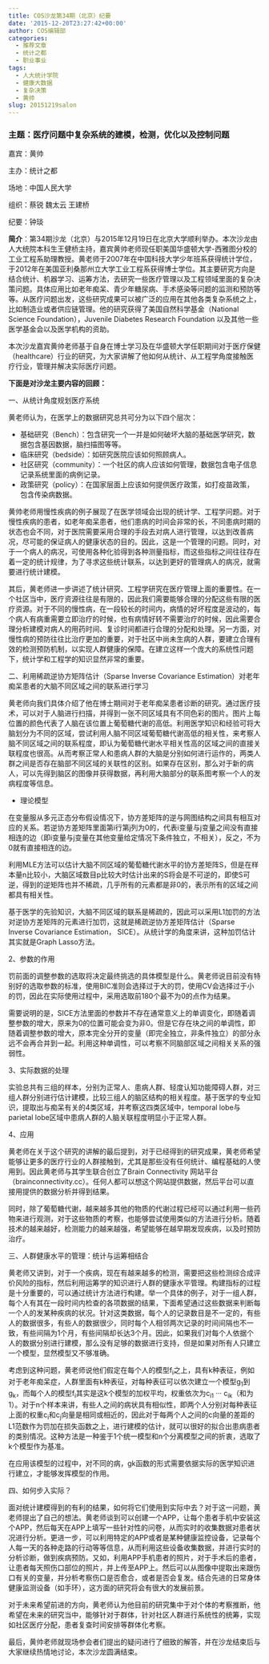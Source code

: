 ```yaml
---
title: COS沙龙第34期（北京）纪要
date: '2015-12-20T23:27:42+00:00'
author: COS编辑部
categories:
  - 推荐文章
  - 统计之都
  - 职业事业
tags:
  - 人大统计学院
  - 健康大数据
  - 复杂决策
  - 黄帅
slug: 20151219salon
---
```


### 主题：医疗问题中复杂系统的建模，检测，优化以及控制问题

嘉宾：黄帅

主办：统计之都

场地：中国人民大学

组织：蔡锐 魏太云 王建桥

纪要：钟琰

**简介**：第34期沙龙（北京）与2015年12月19日在北京大学顺利举办。本次沙龙由人大统院本科生王健桥主持，嘉宾黄帅老师现任职美国华盛顿大学-西雅图分校的工业工程系助理教授。黄老师于2007年在中国科技大学少年班系获得统计学位，于2012年在美国亚利桑那州立大学工业工程系获得博士学位。其主要研究方向是结合统计、机器学习、运筹方法，去研究一些医疗管理以及工程领域里面的复杂决策问题。具体应用比如老年痴呆、青少年糖尿病、手术感染等问题的监测和预防等等。从医疗问题出发，这些研究成果可以被广泛的应用在其他各类复杂系统之上，比如制造业或者供应链管理。他的研究获得了美国自然科学基金（National Science Foundation），Juvenile Diabetes Research Foundation 以及其他一些医学基金会以及医学机构的资助。

<!--more-->

本次沙龙嘉宾黄帅老师基于自身在博士学习及在华盛顿大学任职期间对于医疗保健（healthcare）行业的研究，为大家讲解了他如何从统计、从工程学角度接触医疗行业，管理并解决实际医疗问题。

**下面是对沙龙主要内容的回顾：**

一、从统计角度规划医疗系统

黄老师认为，在医学上的数据研究总共可分为以下四个层次：

  * 基础研究（Bench）：包含研究一个一并是如何破坏大脑的基础医学研究，数据包含基因数据，脑扫描图等等。
  * 临床研究（bedside）：如研究医院应该如何照顾病人。
  * 社区研究（community）：一个社区的病人应该如何管理，数据包含电子信息记录系统里面的病例记录。
  * 政策研究（policy）：在国家层面上应该如何提供医疗政策，如打疫苗政策，包含传染病数据。

黄帅老师用慢性疾病的例子展现了在医学领域会出现的统计学、工程学问题。对于慢性疾病的患者，如老年痴呆患者，他们患病的时间会非常的长，不同患病时期的状态也会不同，对于医院需要采用合理的手段去对病人进行管理，以达到改善病况，尽可能的保证病人的健康状态的目的。因此，这是一个管理的问题。同时，对于一个病人的病况，可使用各种化验得到各种测量指标，而这些指标之间往往存在着一定的统计规律，为了寻求这些统计联系，以达到更好的管理病人的病况，就需要进行统计建模。

其后，黄老师进一步讲述了统计研究、工程学研究在医疗管理上面的重要性。在一个社区当中，医疗资源往往是有限的，因此我们需要能够合理的分配这些有限的医疗资源。对于不同的慢性病，在一段较长的时间内，病情的好坏程度是波动的，每个病人有病重需要立即治疗的时候，也有病情好转不需要治疗的时候，因此需要合理分析建模对病人的用药时间、复诊时间都进行合理的分配和处理。另一方面，对慢性病的预防往往比治疗更加的重要，对于社区中尚未生病的人群，要建立合理有效的检测预防机制，以实现人群健康的保障。在建立这样一个庞大的系统性问题下，统计学和工程学的知识显然非常的重要。

二、利用稀疏逆协方矩阵估计（Sparse Inverse Covariance Estimation）对老年痴呆患者的大脑不同区域之间的联系进行学习

黄老师向我们具体介绍了他在博士期间对于老年痴呆患者诊断的研究。通过医疗技术，可以对于人脑进行扫描，并得到一张不同区域具有不同色彩的图片。图片上每位置的颜色代表了人脑在该位置上葡萄糖代谢的高低。利用医学知识和经验可将大脑划分为不同的区域，尝试利用人脑不同区域葡萄糖代谢高低的相关性，来考察人脑不同区域之间的联系程度，即认为葡萄糖代谢水平相关性高的区域之间的直接关联程度也很高。从而考察正常人和患病人群的大脑是分别如何进行运作的，两类人群之间是否存在脑部不同区域的关联性的区别。如果存在区别，那么对于新的病人，可以先得到脑区的图像并获得数据，再利用大脑部分的联系图考察一个人的发病程度等信息。

  * 理论模型

在变量服从多元正态分布假设情况下，协方差矩阵的逆与网图结构之间具有相互对应的关系。若逆协方差矩阵里面第i行第j列为0的，代表i变量与j变量之间没有直接相连的边（即i变量与j变量在其他变量给定情况下条件独立，不相关），反之，不为0就有直接相连的边。

利用MLE方法可以估计大脑不同区域的葡萄糖代谢水平的协方差矩阵S，但是在样本量n比较小，大脑区域数目p比较大时估计出来的S将会是不可逆的，即使S可逆，得到的逆矩阵也并不稀疏，几乎所有的元素都是非0的，表示所有的区域之间都具有相关性。

基于医学的先验知识，大脑不同区域的联系是稀疏的，因此可以采用L1加罚的方法对逆协方差矩阵的元素进行加罚，这就是稀疏逆协方差矩阵估计（Sparse Inverse Covariance Estimation， SICE）。从统计学的角度来讲，这种加罚估计其实就是Graph Lasso方法。

2、参数的作用

罚前面的调整参数的选取将决定最终挑选的具体模型是什么。黄老师说目前没有特别好的选取参数的标准，使用BIC准则会选择过于大的罚，使用CV会选择过于小的罚，因此在实际使用过程中，采用选取前180个最不为0的点作为结果。

需要说明的是，SICE方法里面的参数并不存在通常意义上的单调变化，即随着调整参数的增大，原来为0的位置可能会变为非0。但是它存在块之间的单调性，即随着调整参数的增大，原本完全分开的变量（即完全独立，非条件独立）的部分永远不会再合并到一起。利用这种单调性，可以考察不同脑部区域之间相关关系的强弱性。

3、实际数据的处理

实验总共有三组的样本，分别为正常人、患病人群、轻度认知功能障碍人群，对三组人群分别进行估计建模，比较三组人的脑区结构的相关程度。基于医学的专业知识，提取出与痴呆有关的4类区域，并考察这四类区域中，temporal lobe与parietal lobe区域中患病人群的人脑关联程度明显小于正常人群。

4、应用

黄老师在关于这个研究的讲解的最后提到，对于已经得到的研究成果，黄老师希望能够让更多的医疗行业的人群接触到，尤其是那些没有任何统计、编程基础的人使用到。因此黄老师与其学生联合创立了Brain Connectivity 网站平台（brainconnectivity.cc）。任何人都可以想这个网站提供数据，然后平台可以直接用提供的数据分析并得到结果。

同时，除了葡萄糖代谢，越来越多其他的物质的代谢过程已经可以通过利用一些药物来进行观测，对于这些物质的考察，也能够尝试使用类似的方法进行分析。随着技术的越来越好，检测能力的越来越强，希望能够在越早期发现疾病，以及时预防治疗。

三、人群健康水平的管理：统计与运筹相结合

黄老师又讲到，对于一个疾病，现在有越来越多的检测，需要把这些检测综合成评价风险的指标，然后利用运筹学的知识进行人群的健康水平管理。构建指标的过程是十分重要的，可以通过统计方法进行构建。举一个具体的例子，对于一组人群，每个人有其在一段时间内检查的各项数据的结果，下面希望通过这些数据来判断每一个人的发某种疾病的状况。针对这类数据，每个人的记录数目是不一定的，有些人的数据很多，有些人的数据很少，同时每个人相邻两次记录的时间间隔也不一致，有些间隔为1个月，有些间隔却长达3个月。因此，如果我们对每个人依据个人的数据分别进行建模，那么没有足够的数据进行支持，但是如果对所有人只建立一个模型，显然模型又不够准确。

考虑到这种问题，黄老师说他们假定在每个人的模型f<sub>i</sub>之上，具有k种表征，例如对于老年痴呆症，人群里面有k种表征，对每种表征可以依次建立一个模型g<sub>1</sub>到g<sub>k</sub>，而每个人的模型f<sub>i</sub>其实是这k个模型的加权平均，权重依次为c<sub>i1</sub> ··· c<sub>ik</sub>（和为1）。对于n个样本来讲，有些人之间的病状具有相似性，即两个人分别对每种表征上面的权重c<sub>i</sub>和c<sub>j</sub>向量是相同或相近的，因此对于每两个人之间的c向量的差距的L1范数作为罚加在损失函数之上，进行建模的估计，就可以很好的拟合出患病患者的类别情况。这种方法是一种鉴于1个统一模型和n个分离模型之间的折衷，选取了k个模型作为基准。

在应用该模型的过程中，对不同的病，gk函数的形式需要依据实际的医学知识进行建立，才能够发挥模型的作用。

四、如何步入实际？

面对统计建模得到的有利的结果，如何将它们使用到实际中去？对于这一问题，黄老师提出了自己的想法。黄老师谈到可以创建一个APP，让每个患者手机中安装这个APP，然后每天在APP上填写一些针对性的问卷，从而实时的收集数据对患者状况进行分析。更进一步，可以利用特定的APP或者是某种健康监控设备，记录每个人每一天的各种走路的行动等等信息，从而利用这些设备收集数据，并进行实时的分析诊断，做到疾病预防。又如，利用APP手机患者的照片，对于手术后的患者，让患者每天照伤口部位的照片，并上传至APP上。然后可以从图像中提取出来跟伤口有关的变量，并分析考察伤口是否愈合，或者是否会复发。结合先进的日常身体健康监测设备（如手环），这方面的研究将会有很大的发展前景。

对于未来希望前进的方向，黄老师认为他目前的研究集中于对个体的考察推断，他希望在未来的研究当中，能够针对于群体，针对社区人群进行系统性的统筹，实现如社区医疗分配，患者复查时间安排等群体化考察。

最后，黄帅老师就现场参会者们提出的疑问进行了细致的解答，并在沙龙结束后与大家继续热情地讨论，本次沙龙圆满结束。

&nbsp;

&nbsp;

&nbsp;
